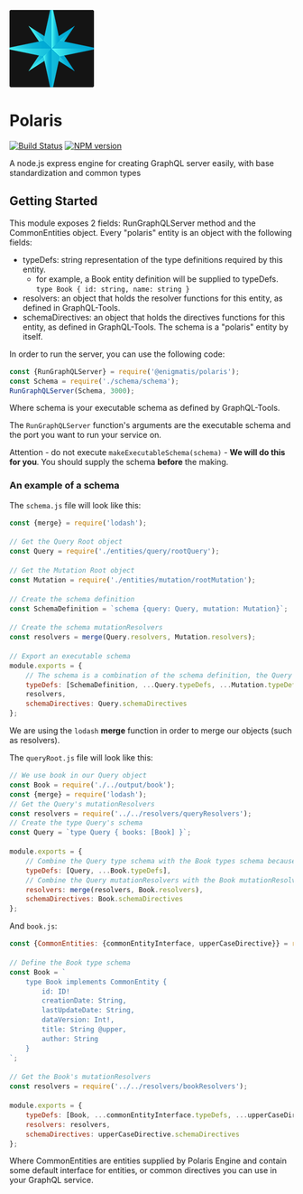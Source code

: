 ![logo](static/img/polaris-iconsmall.png) 
# Polaris

[![Build Status](https://travis-ci.com/Enigmatis/polaris.svg?branch=master)](https://travis-ci.com/Enigmatis/polaris)
[![NPM version](https://img.shields.io/npm/v/@enigmatis/polaris.svg?style=flat-square)](https://www.npmjs.com/package/@enigmatis/polaris)

A node.js express engine for creating GraphQL server easily, with base standardization and common types

## Getting Started
This module exposes 2 fields: RunGraphQLServer method and the CommonEntities object.
Every "polaris" entity is an object with the following fields:
- typeDefs: string representation of the type definitions required by this entity.
    - for example, a Book entity definition will be supplied to typeDefs. ``type Book { id: string, name: string }``
- resolvers: an object that holds the resolver functions for this entity, as defined in GraphQL-Tools.
- schemaDirectives: an object that holds the directives functions for this entity, as defined in GraphQL-Tools.
The schema is a "polaris" entity by itself.

In order to run the server, you can use the following code:
```JavaScript
const {RunGraphQLServer} = require('@enigmatis/polaris');
const Schema = require('./schema/schema');
RunGraphQLServer(Schema, 3000);
```
Where schema is your executable schema as defined by GraphQL-Tools.

The `RunGraphQLServer` function's arguments are the executable schema and the port you want to run your service on.

Attention - do not execute ``makeExecutableSchema(schema)`` - **We will do this for you**.
You should supply the schema **before** the making.

### An example of a schema

The ``schema.js`` file will look like this:
```JavaScript
const {merge} = require('lodash');

// Get the Query Root object
const Query = require('./entities/query/rootQuery');

// Get the Mutation Root object
const Mutation = require('./entities/mutation/rootMutation');

// Create the schema definition
const SchemaDefinition = `schema {query: Query, mutation: Mutation}`;

// Create the schema mutationResolvers
const resolvers = merge(Query.resolvers, Mutation.resolvers);

// Export an executable schema
module.exports = {
    // The schema is a combination of the schema definition, the Query types and the Mutation types
    typeDefs: [SchemaDefinition, ...Query.typeDefs, ...Mutation.typeDefs],
    resolvers,
    schemaDirectives: Query.schemaDirectives
};
```

We are using the `lodash` **merge** function in order to merge our objects (such as resolvers).

The `queryRoot.js` file will look like this:
```JavaScript
// We use book in our Query object
const Book = require('./../output/book');
const {merge} = require('lodash');
// Get the Query's mutationResolvers
const resolvers = require('../../resolvers/queryResolvers');
// Create the type Query's schema
const Query = `type Query { books: [Book] }`;

module.exports = {
    // Combine the Query type schema with the Book types schema because we use it in the Query type
    typeDefs: [Query, ...Book.typeDefs],
    // Combine the Query mutationResolvers with the Book mutationResolvers
    resolvers: merge(resolvers, Book.resolvers),
    schemaDirectives: Book.schemaDirectives
};
```

And `book.js`:
```JavaScript
const {CommonEntities: {commonEntityInterface, upperCaseDirective}} = require('@enigmatis/polaris');

// Define the Book type schema
const Book = `
    type Book implements CommonEntity {
        id: ID!
        creationDate: String,
        lastUpdateDate: String,
        dataVersion: Int!,
        title: String @upper,
        author: String
    }
`;

// Get the Book's mutationResolvers
const resolvers = require('../../resolvers/bookResolvers');

module.exports = {
    typeDefs: [Book, ...commonEntityInterface.typeDefs, ...upperCaseDirective.typeDefs],
    resolvers: resolvers,
    schemaDirectives: upperCaseDirective.schemaDirectives
};
```

Where CommonEntities are entities supplied by Polaris Engine and contain some default interface for entities, or common directives you can use in your GraphQL service.
